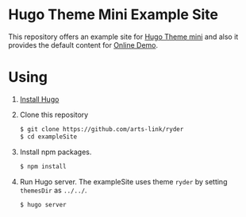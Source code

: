 # Hugo Theme Mini Example Site

This repository offers an example site for [Hugo Theme mini](https://github.com/arts-link/ryder) and also it provides the default content for [Online Demo](https://arts-link.github.io/ryder/).

# Using

1. [Install Hugo](https://gohugo.io/overview/installing/)
2. Clone this repository

    ```bash
    $ git clone https://github.com/arts-link/ryder
    $ cd exampleSite
    ```
3. Install npm packages.

    ```bash
    $ npm install
    ```

3. Run Hugo server. The exampleSite uses theme `ryder` by setting `themesDir` as `../../`.

    ```bash
    $ hugo server
    ```

